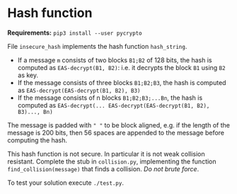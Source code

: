 # Hash function

**Requirements:** `pip3 install --user pycrypto`

File `insecure_hash` implements the hash function `hash_string`.

- If a message `m` consists of two blocks `B1;B2` of 128 bits, the hash is
  computed as `EAS-decrypt(B1, B2)`: i.e. it decrypts the block `B1` using `B2`
  as key.
- If the message consists of three blocks `B1;B2;B3`, the hash is computed as
  `EAS-decrypt(EAS-decrypt(B1, B2), B3)`
- If the message consists of n blocks `B1;B2;B3;...Bn`, the hash is computed as
  `EAS-decrypt(... EAS-decrypt(EAS-decrypt(B1, B2), B3)..., Bn)`

The message is padded with `" "` to be block aligned, e.g. if the length of the
message is 200 bits, then 56 spaces are appended to the message before
computing the hash.

This hash function is not secure. In particular it is not weak collision
resistant. Complete the stub in `collision.py`, implementing the function
`find_collision(message)` that finds a collision. *Do not brute force*.

To test your solution execute `./test.py`.

